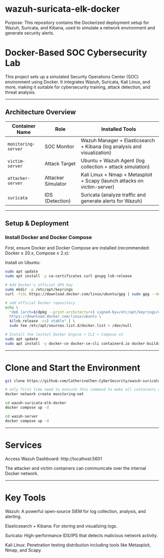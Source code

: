 # wazuh-suricata-elk-docker
Purpose: This repository contains the Dockerized deployment setup for Wazuh, Suricata, and Kibana, used to simulate a network environment and generate security alerts.

# Docker-Based SOC Cybersecurity Lab

This project sets up a simulated Security Operations Center (SOC) environment using Docker. It integrates Wazuh, Suricata, Kali Linux, and more, making it suitable for cybersecurity training, attack detection, and threat analysis.

---

## Architecture Overview

| Container Name      | Role                  | Installed Tools                                                                 |
|---------------------|-----------------------|----------------------------------------------------------------------------------|
| `monitoring-server` | SOC Monitor       | Wazuh Manager + Elasticsearch + Kibana (log analysis and visualization)         |
| `victim-server`     | Attack Target       | Ubuntu + Wazuh Agent (log collection + attack simulation)                        |
| `attacker-server`   | Attacker Simulator  | Kali Linux + Nmap + Metasploit + Scapy (launch attacks on victim-server)        |
| `suricata`          | IDS (Detection)     | Suricata (analyze traffic and generate alerts for Wazuh)                        |

---

## Setup & Deployment

### Install Docker and Docker Compose

First, ensure Docker and Docker Compose are installed (recommended: Docker ≥ 20.x, Compose ≥ 2.x):

Install on Ubuntu:
```bash
sudo apt update
sudo apt install -y ca-certificates curl gnupg lsb-release

# Add Docker's official GPG key
sudo mkdir -p /etc/apt/keyrings
curl -fsSL https://download.docker.com/linux/ubuntu/gpg | sudo gpg --dearmor -o /etc/apt/keyrings/docker.gpg

# add official Docker repository
echo \
  "deb [arch=$(dpkg --print-architecture) signed-by=/etc/apt/keyrings/docker.gpg] \
  https://download.docker.com/linux/ubuntu \
  $(lsb_release -cs) stable" | \
  sudo tee /etc/apt/sources.list.d/docker.list > /dev/null

# Install the lastest Docker Engine + CLI + Compose v2
sudo apt update
sudo apt install -y docker-ce docker-ce-cli containerd.io docker-buildx-plugin docker-compose-plugin

```
---

# Clone and Start the Environment
```bash
git clone https://github.com/CatherineChen-CyberSecurity/wazuh-suricata-elk-docker.git

# only first time need to execute this command to make all containers connect with each other
docker network create monitoring-net

cd wazuh-suricata-elk-docker
docker compose up -d

cd wazuh-server
docker compose up -d
```

---

# Services
Access Wazuh Dashboard: http://localhost:5601

The attacker and victim containers can communicate over the internal Docker network.

---

# Key Tools
Wazuh: A powerful open-source SIEM for log collection, analysis, and alerting.

Elasticsearch + Kibana: For storing and visualizing logs.

Suricata: High-performance IDS/IPS that detects malicious network activity.

Kali Linux: Penetration testing distribution including tools like Metasploit, Nmap, and Scapy.





